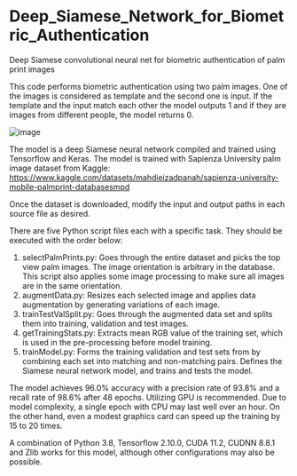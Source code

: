 # Deep_Siamese_Network_for_Biometric_Authentication
Deep Siamese convolutional neural net for biometric authentication of palm print images

This code performs biometric authentication using two palm images. One of the images is considered as template and the second one is input. If the template and the input match each other the model outputs 1 and if they are images from different people, the model returns 0. 

![image](https://user-images.githubusercontent.com/40482921/231610660-1283e705-2118-43a7-8b1f-f9ad89369b6d.png)

The model is a deep Siamese neural network compiled and trained using Tensorflow and Keras.
The model is trained with Sapienza University palm image dataset from Kaggle: 
https://www.kaggle.com/datasets/mahdieizadpanah/sapienza-university-mobile-palmprint-databasesmpd 

Once the dataset is downloaded, modify the input and output paths in each source file as desired.

There are five Python script files each with a specific task. They should be executed with the order below:

1) selectPalmPrints.py: Goes through the entire dataset and picks the top view palm images. The image orientation is arbitrary in the database. This script also applies some image processing to make sure all images are in the same orientation. 
2) augmentData.py: Resizes each selected image and applies data augmentation by generating variations of each image.
3) trainTestValSplit.py: Goes through the augmented data set and splits them into training, validation and test images.
4) getTrainingStats.py: Extracts mean RGB value of the training set, which is used in the pre-processing before model training.
5) trainModel.py: Forms the training validation and test sets from by combining each set into matching and non-matching pairs. Defines the Siamese neural network model, and trains and tests the model. 

The model achieves 96.0% accuracy with a precision rate of 93.8% and a recall rate of 98.6% after 48 epochs. 
Utilizing GPU is recommended. Due to model complexity, a single epoch with CPU may last well over an hour. On the other hand, even a modest graphics card can speed up the training by 15 to 20 times. 

A combination of Python 3.8, Tensorflow 2.10.0, CUDA 11.2, CUDNN 8.8.1 and Zlib works for this model, although other configurations may also be possible. 
